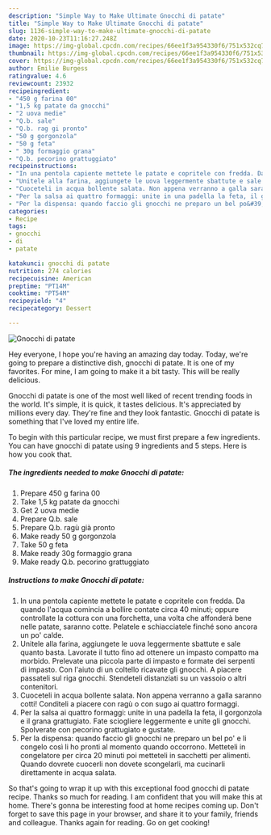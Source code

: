 ```yaml
---
description: "Simple Way to Make Ultimate Gnocchi di patate"
title: "Simple Way to Make Ultimate Gnocchi di patate"
slug: 1136-simple-way-to-make-ultimate-gnocchi-di-patate
date: 2020-10-23T11:16:27.248Z
image: https://img-global.cpcdn.com/recipes/66ee1f3a954330f6/751x532cq70/gnocchi-di-patate-recipe-main-photo.jpg
thumbnail: https://img-global.cpcdn.com/recipes/66ee1f3a954330f6/751x532cq70/gnocchi-di-patate-recipe-main-photo.jpg
cover: https://img-global.cpcdn.com/recipes/66ee1f3a954330f6/751x532cq70/gnocchi-di-patate-recipe-main-photo.jpg
author: Emilie Burgess
ratingvalue: 4.6
reviewcount: 23932
recipeingredient:
- "450 g farina 00"
- "1,5 kg patate da gnocchi"
- "2 uova medie"
- "Q.b. sale"
- "Q.b. rag gi pronto"
- "50 g gorgonzola"
- "50 g feta"
- " 30g formaggio grana"
- "Q.b. pecorino grattuggiato"
recipeinstructions:
- "In una pentola capiente mettete le patate e copritele con fredda. Da quando l&#39;acqua comincia a bollire contate circa 40 minuti; oppure controllate la cottura con una forchetta, una volta che affonderà bene nelle patate, saranno cotte. Pelatele e schiacciatele finché sono ancora un po&#39; calde."
- "Unitele alla farina, aggiungete le uova leggermente sbattute e sale quanto basta. Lavorate il tutto fino ad ottenere un impasto compatto ma morbido. Prelevate una piccola parte di impasto e formate dei serpenti di impasto. Con l&#39;aiuto di un coltello ricavate gli gnocchi. A piacere passateli sul riga gnocchi. Stendeteli distanziati su un vassoio o altri contenitori."
- "Cuoceteli in acqua bollente salata. Non appena verranno a galla saranno cotti! Conditeli a piacere con ragù o con sugo ai quattro formaggi."
- "Per la salsa ai quattro formaggi: unite in una padella la feta, il gorgonzola e il grana grattugiato. Fate sciogliere leggermente e unite gli gnocchi. Spolverate con pecorino grattugiato e gustate."
- "Per la dispensa: quando faccio gli gnocchi ne preparo un bel po&#39; e li congelo così li ho pronti al momento quando occorrono. Metteteli in congelatore per circa 20 minuti poi metteteli in sacchetti per alimenti. Quando dovrete cuocerli non dovete scongelarli, ma cucinarli direttamente in acqua salata."
categories:
- Recipe
tags:
- gnocchi
- di
- patate

katakunci: gnocchi di patate 
nutrition: 274 calories
recipecuisine: American
preptime: "PT14M"
cooktime: "PT54M"
recipeyield: "4"
recipecategory: Dessert

---
```



![Gnocchi di patate](https://img-global.cpcdn.com/recipes/66ee1f3a954330f6/751x532cq70/gnocchi-di-patate-recipe-main-photo.jpg)

Hey everyone, I hope you're having an amazing day today. Today, we're going to prepare a distinctive dish, gnocchi di patate. It is one of my favorites. For mine, I am going to make it a bit tasty. This will be really delicious.



Gnocchi di patate is one of the most well liked of recent trending foods in the world. It's simple, it is quick, it tastes delicious. It's appreciated by millions every day. They're fine and they look fantastic. Gnocchi di patate is something that I've loved my entire life.


To begin with this particular recipe, we must first prepare a few ingredients. You can have gnocchi di patate using 9 ingredients and 5 steps. Here is how you cook that.

<!--inarticleads1-->

##### The ingredients needed to make Gnocchi di patate:

1. Prepare 450 g farina 00
1. Take 1,5 kg patate da gnocchi
1. Get 2 uova medie
1. Prepare Q.b. sale
1. Prepare Q.b. ragù già pronto
1. Make ready 50 g gorgonzola
1. Take 50 g feta
1. Make ready  30g formaggio grana
1. Make ready Q.b. pecorino grattuggiato




<!--inarticleads2-->

##### Instructions to make Gnocchi di patate:

1. In una pentola capiente mettete le patate e copritele con fredda. Da quando l&#39;acqua comincia a bollire contate circa 40 minuti; oppure controllate la cottura con una forchetta, una volta che affonderà bene nelle patate, saranno cotte. Pelatele e schiacciatele finché sono ancora un po&#39; calde.
1. Unitele alla farina, aggiungete le uova leggermente sbattute e sale quanto basta. Lavorate il tutto fino ad ottenere un impasto compatto ma morbido. Prelevate una piccola parte di impasto e formate dei serpenti di impasto. Con l&#39;aiuto di un coltello ricavate gli gnocchi. A piacere passateli sul riga gnocchi. Stendeteli distanziati su un vassoio o altri contenitori.
1. Cuoceteli in acqua bollente salata. Non appena verranno a galla saranno cotti! Conditeli a piacere con ragù o con sugo ai quattro formaggi.
1. Per la salsa ai quattro formaggi: unite in una padella la feta, il gorgonzola e il grana grattugiato. Fate sciogliere leggermente e unite gli gnocchi. Spolverate con pecorino grattugiato e gustate.
1. Per la dispensa: quando faccio gli gnocchi ne preparo un bel po&#39; e li congelo così li ho pronti al momento quando occorrono. Metteteli in congelatore per circa 20 minuti poi metteteli in sacchetti per alimenti. Quando dovrete cuocerli non dovete scongelarli, ma cucinarli direttamente in acqua salata.




So that's going to wrap it up with this exceptional food gnocchi di patate recipe. Thanks so much for reading. I am confident that you will make this at home. There's gonna be interesting food at home recipes coming up. Don't forget to save this page in your browser, and share it to your family, friends and colleague. Thanks again for reading. Go on get cooking!
